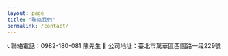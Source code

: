 ```yaml
---
layout: page
title: "聯絡我們"
permalink: /contact/
---
```


📞 聯絡電話：0982-180-081 陳先生 
🏢 公司地址：臺北市萬華區西園路一段229號
